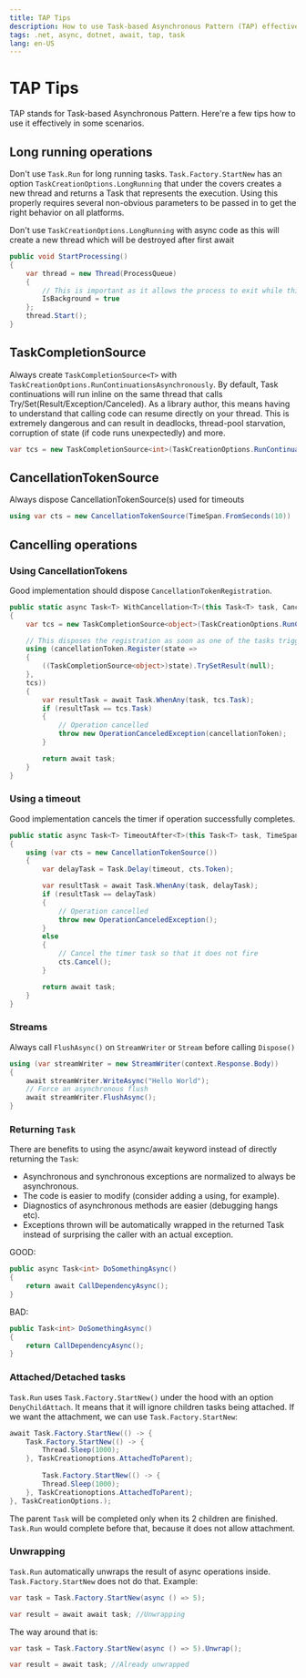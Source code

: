 ```yaml
---
title: TAP Tips
description: How to use Task-based Asynchronous Pattern (TAP) effectively
tags: .net, async, dotnet, await, tap, task
lang: en-US
---
```


# TAP Tips

TAP stands for Task-based Asynchronous Pattern. Here're a few tips how to
use it effectively in some scenarios.

## Long running operations

Don't use `Task.Run` for long running tasks. `Task.Factory.StartNew` has an
option `TaskCreationOptions.LongRunning` that under the covers creates a new
thread and returns a Task that represents the  execution. Using this properly
requires several non-obvious parameters to be  passed in to get the right
behavior on all platforms.

Don't use `TaskCreationOptions.LongRunning` with async code as this will create
a new thread which will be destroyed after first await

```csharp
public void StartProcessing()
{
    var thread = new Thread(ProcessQueue) 
    {
        // This is important as it allows the process to exit while this thread is running
        IsBackground = true
    };
    thread.Start();
}
```

## TaskCompletionSource

Always create `TaskCompletionSource<T>` with
`TaskCreationOptions.RunContinuationsAsynchronously`. By default, Task
continuations will run inline on the same thread that calls
Try/Set(Result/Exception/Canceled). As a library author, this means having to
understand that calling code can resume directly on your thread. This is
extremely dangerous and can result in deadlocks, thread-pool starvation,
corruption of state (if code runs unexpectedly) and more.

```csharp
var tcs = new TaskCompletionSource<int>(TaskCreationOptions.RunContinuationsAsynchronously);
```

## CancellationTokenSource

Always dispose CancellationTokenSource(s) used for timeouts

```csharp
using var cts = new CancellationTokenSource(TimeSpan.FromSeconds(10))
```

## Cancelling operations

### Using CancellationTokens

Good implementation should dispose `CancellationTokenRegistration`.

```csharp
public static async Task<T> WithCancellation<T>(this Task<T> task, CancellationToken cancellationToken)
{
    var tcs = new TaskCompletionSource<object>(TaskCreationOptions.RunContinuationsAsynchronously);

    // This disposes the registration as soon as one of the tasks trigger
    using (cancellationToken.Register(state =>
    {
        ((TaskCompletionSource<object>)state).TrySetResult(null);
    },
    tcs))
    {
        var resultTask = await Task.WhenAny(task, tcs.Task);
        if (resultTask == tcs.Task)
        {
            // Operation cancelled
            throw new OperationCanceledException(cancellationToken);
        }

        return await task;
    }
}
```

### Using a timeout

Good implementation cancels the timer if operation successfully completes.

```csharp
public static async Task<T> TimeoutAfter<T>(this Task<T> task, TimeSpan timeout)
{
    using (var cts = new CancellationTokenSource())
    {
        var delayTask = Task.Delay(timeout, cts.Token);

        var resultTask = await Task.WhenAny(task, delayTask);
        if (resultTask == delayTask)
        {
            // Operation cancelled
            throw new OperationCanceledException();
        }
        else
        {
            // Cancel the timer task so that it does not fire
            cts.Cancel();
        }

        return await task;
    }
}
```

### Streams

Always call `FlushAsync()` on `StreamWriter` or `Stream` before calling
`Dispose()`

```csharp
using (var streamWriter = new StreamWriter(context.Response.Body))
{
    await streamWriter.WriteAsync("Hello World");
    // Force an asynchronous flush
    await streamWriter.FlushAsync();
}
```

### Returning `Task`

There are benefits to using the async/await keyword instead of directly
returning the `Task`:

- Asynchronous and synchronous exceptions are normalized to always be
  asynchronous.
- The code is easier to modify (consider adding a using, for example).
- Diagnostics of asynchronous methods are easier (debugging hangs etc).
- Exceptions thrown will be automatically wrapped in the returned Task instead
  of surprising the caller with an actual exception.

GOOD:

```csharp
public async Task<int> DoSomethingAsync()
{
    return await CallDependencyAsync();
}
```

BAD:

```csharp
public Task<int> DoSomethingAsync()
{
    return CallDependencyAsync();
}
```

### Attached/Detached tasks

`Task.Run` uses `Task.Factory.StartNew()` under the hood with an option
`DenyChildAttach`. It means that it will ignore children tasks being attached.
If we want the attachment, we can use `Task.Factory.StartNew`:

```csharp
await Task.Factory.StartNew(() -> {
    Task.Factory.StartNew(() -> {
        Thread.Sleep(1000);
    }, TaskCreationoptions.AttachedToParent);
    
        Task.Factory.StartNew(() -> {
        Thread.Sleep(1000);
    }, TaskCreationoptions.AttachedToParent);
}, TaskCreationOptions.);
```

The parent `Task` will be completed only when its 2 children are finished.
`Task.Run` would complete before that, because it does not allow attachment.

### Unwrapping

`Task.Run` automatically unwraps the result of async operations inside.
`Task.Factory.StartNew` does not do that. Example:

```csharp
var task = Task.Factory.StartNew(async () => 5);

var result = await await task; //Unwrapping
```

The way around that is:

```csharp
var task = Task.Factory.StartNew(async () => 5).Unwrap();

var result = await task; //Already unwrapped
```